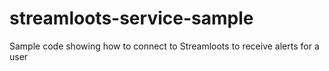 # streamloots-service-sample
Sample code showing how to connect to Streamloots to receive alerts for a user
